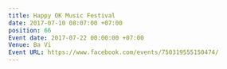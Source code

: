 ```yaml
---
title: Happy OK Music Festival
date: 2017-07-10 08:07:00 +07:00
position: 66
Event date: 2017-07-22 00:00:00 +07:00
Venue: Ba Vi
Event URL: https://www.facebook.com/events/750319555150474/
---
```



